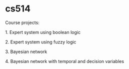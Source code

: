 # cs514
Course projects:<br>
<p>1. Expert system using boolean logic<br>
<p>2. Expert system using fuzzy logic<br>
<p>3. Bayesian network<br>
<p>4. Bayesian network with temporal and decision variables<br>
